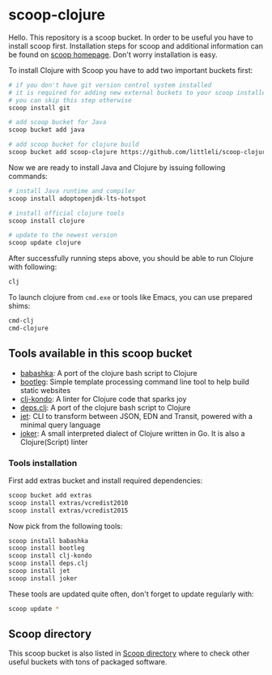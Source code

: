 ﻿# scoop-clojure

Hello. This repository is a scoop bucket. In order to be useful you have to install scoop first. Installation steps for scoop and additional information can be found on [scoop homepage](http://scoop.sh). Don't worry installation is easy.

To install Clojure with Scoop you have to add two important buckets first:

```sh
# if you don't have git version control system installed
# it is required for adding new external buckets to your scoop installer
# you can skip this step otherwise
scoop install git

# add scoop bucket for Java 
scoop bucket add java

# add scoop bucket for clojure build
scoop bucket add scoop-clojure https://github.com/littleli/scoop-clojure
```

Now we are ready to install Java and Clojure by issuing following commands:

```sh
# install Java runtime and compiler
scoop install adoptopenjdk-lts-hotspot

# install official clojure tools
scoop install clojure

# update to the newest version
scoop update clojure
```

After successfully running steps above, you should be able to run Clojure with following:

```sh
clj
```

To launch clojure from `cmd.exe` or tools like Emacs, you can use prepared shims:

```sh
cmd-clj
cmd-clojure
```

## Tools available in this scoop bucket

* [babashka](https://github.com/borkdude/babashka): A port of the clojure bash script to Clojure
* [bootleg](https://github.com/retrogradeorbit/bootleg): Simple template processing command line tool to help build static websites
* [clj-kondo](https://github.com/borkdude/clj-kondo): A linter for Clojure code that sparks joy
* [deps.clj](https://github.com/borkdude/deps.clj): A port of the clojure bash script to Clojure
* [jet](https://github.com/borkdude/jet): CLI to transform between JSON, EDN and Transit, powered with a minimal query language
* [joker](https://joker-lang.org): A small interpreted dialect of Clojure written in Go. It is also a Clojure(Script) linter

### Tools installation

First add extras bucket and install required dependencies:
```sh
scoop bucket add extras
scoop install extras/vcredist2010
scoop install extras/vcredist2015
```

Now pick from the following tools:

```sh
scoop install babashka
scoop install bootleg
scoop install clj-kondo
scoop install deps.clj
scoop install jet
scoop install joker
```

These tools are updated quite often, don't forget to update regularly with:
```sh
scoop update *
```

## Scoop directory

This scoop bucket is also listed in [Scoop directory](https://rasa.github.io/scoop-directory/by-bucket.html#littleli_scoop-clojure) where to check other useful buckets with tons of packaged software.
